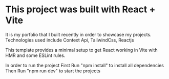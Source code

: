 # This project was built with React + Vite

It is my porfolio that I built recently in order to showcase my projects.
Technologies used include Context Api, TailwindCss, Reactjs

This template provides a minimal setup to get React working in Vite with HMR and some ESLint rules.

In order to run the project
First Run "npm install" to install all dependencies
Then Run "npm run dev" to start the projects
